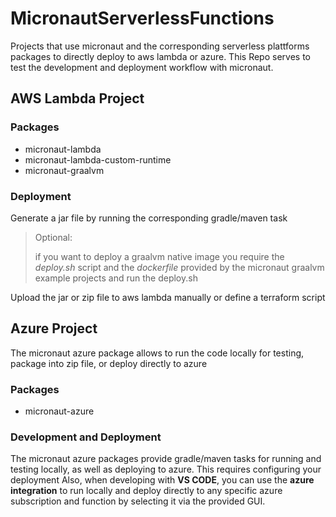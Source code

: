 # MicronautServerlessFunctions

Projects that use micronaut and the corresponding serverless plattforms packages to directly deploy to aws lambda or azure.
This Repo serves to test the development and deployment workflow with micronaut.

## AWS Lambda Project

### Packages
- micronaut-lambda
- micronaut-lambda-custom-runtime
- micronaut-graalvm


### Deployment

Generate a jar file by running the corresponding gradle/maven task

> Optional:
>  
> if you want to deploy a graalvm native image you require the *deploy.sh* script and the *dockerfile* provided by the micronaut graalvm example projects and run the deploy.sh 

Upload the jar or zip file to aws lambda manually or define a terraform script

## Azure Project

The micronaut azure package allows to run the code locally for testing, package into zip file, or deploy directly to azure

### Packages
- micronaut-azure

### Development and Deployment

The micronaut azure packages provide gradle/maven tasks for running and testing locally, as well as deploying to azure.
This requires configuring your deployment
Also, when developing with **VS CODE**, you can use the **azure integration** to run locally and deploy directly to any specific azure subscription and function by selecting it via the provided GUI.
